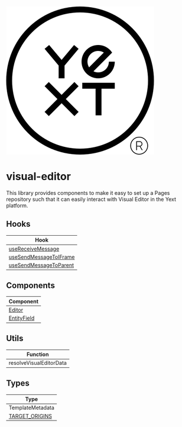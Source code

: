 ![Yext](yext.svg)

# visual-editor
This library provides components to make it easy to set up a Pages repository such that it can easily interact with Visual Editor in the Yext platform.

## Hooks

| Hook                                                                   |
|------------------------------------------------------------------------|
| [useReceiveMessage](./src/hooks/README.md#usereceivemessage)           |
| [useSendMessageToIFrame](./src/hooks/README.md#usesendmessagetoiframe) |
| [useSendMessageToParent](./src/hooks/README.md#usesendmessagetoparent) |
## Components

| Component                                             |
|-------------------------------------------------------|
| [Editor](./src/components/README.md#editor)           |
| [EntityField](./src/components/README.md#entityfield) | 

## Utils

| Function                |
|-------------------------|
| resolveVisualEditorData |

## Types

| Type                                                   |
|--------------------------------------------------------|
| TemplateMetadata                                       |
| [TARGET_ORIGINS](./src/hooks/README.md#target_origins) |


